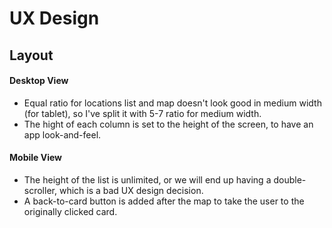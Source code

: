﻿# UX Design 

## Layout

#### Desktop View
* Equal ratio for locations list and map doesn't look good in medium width (for tablet), so I've split it with 5-7 ratio for medium width.
* The hight of each column is set to the height of the screen, to have an app look-and-feel. 


#### Mobile View
* The height of the list is unlimited, or we will end up having a double-scroller, which is a bad UX design decision. 
* A back-to-card button is added after the map to take the user to the originally clicked card.